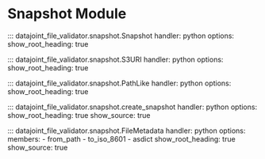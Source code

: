 # Snapshot Module

::: datajoint_file_validator.snapshot.Snapshot
    handler: python
    options:
      show_root_heading: true

::: datajoint_file_validator.snapshot.S3URI
    handler: python
    options:
      show_root_heading: true

::: datajoint_file_validator.snapshot.PathLike
    handler: python
    options:
      show_root_heading: true

::: datajoint_file_validator.snapshot.create_snapshot
    handler: python
    options:
      show_root_heading: true
      show_source: true

::: datajoint_file_validator.snapshot.FileMetadata
    handler: python
    options:
      members:
        - from_path
        - to_iso_8601
        - asdict
      show_root_heading: true
      show_source: true


